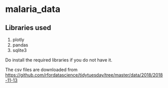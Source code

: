 # malaria_data

## Libraries used
1. plotly
2. pandas
3. sqlite3

Do install the required libraries if you do not have it. 

The csv files are downloaded from https://github.com/rfordatascience/tidytuesday/tree/master/data/2018/2018-11-13
